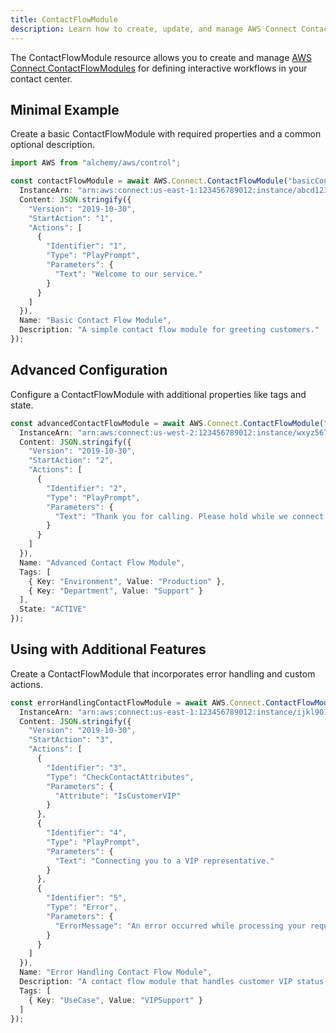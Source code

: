```yaml
---
title: ContactFlowModule
description: Learn how to create, update, and manage AWS Connect ContactFlowModules using Alchemy Cloud Control.
---
```


The ContactFlowModule resource allows you to create and manage [AWS Connect ContactFlowModules](https://docs.aws.amazon.com/connect/latest/userguide/) for defining interactive workflows in your contact center.

## Minimal Example

Create a basic ContactFlowModule with required properties and a common optional description.

```ts
import AWS from "alchemy/aws/control";

const contactFlowModule = await AWS.Connect.ContactFlowModule("basicContactFlowModule", {
  InstanceArn: "arn:aws:connect:us-east-1:123456789012:instance/abcd1234-56ef-78gh-90ij-klmnopqrst",
  Content: JSON.stringify({
    "Version": "2019-10-30",
    "StartAction": "1",
    "Actions": [
      {
        "Identifier": "1",
        "Type": "PlayPrompt",
        "Parameters": {
          "Text": "Welcome to our service."
        }
      }
    ]
  }),
  Name: "Basic Contact Flow Module",
  Description: "A simple contact flow module for greeting customers."
});
```

## Advanced Configuration

Configure a ContactFlowModule with additional properties like tags and state.

```ts
const advancedContactFlowModule = await AWS.Connect.ContactFlowModule("advancedContactFlowModule", {
  InstanceArn: "arn:aws:connect:us-west-2:123456789012:instance/wxyz5678-90ab-cdef-ghij-klmnopqrst",
  Content: JSON.stringify({
    "Version": "2019-10-30",
    "StartAction": "2",
    "Actions": [
      {
        "Identifier": "2",
        "Type": "PlayPrompt",
        "Parameters": {
          "Text": "Thank you for calling. Please hold while we connect you."
        }
      }
    ]
  }),
  Name: "Advanced Contact Flow Module",
  Tags: [
    { Key: "Environment", Value: "Production" },
    { Key: "Department", Value: "Support" }
  ],
  State: "ACTIVE"
});
```

## Using with Additional Features

Create a ContactFlowModule that incorporates error handling and custom actions.

```ts
const errorHandlingContactFlowModule = await AWS.Connect.ContactFlowModule("errorHandlingContactFlowModule", {
  InstanceArn: "arn:aws:connect:us-east-1:123456789012:instance/ijkl9012-34mn-opqr-stuv-wxyzabcdefg",
  Content: JSON.stringify({
    "Version": "2019-10-30",
    "StartAction": "3",
    "Actions": [
      {
        "Identifier": "3",
        "Type": "CheckContactAttributes",
        "Parameters": {
          "Attribute": "IsCustomerVIP"
        }
      },
      {
        "Identifier": "4",
        "Type": "PlayPrompt",
        "Parameters": {
          "Text": "Connecting you to a VIP representative."
        }
      },
      {
        "Identifier": "5",
        "Type": "Error",
        "Parameters": {
          "ErrorMessage": "An error occurred while processing your request."
        }
      }
    ]
  }),
  Name: "Error Handling Contact Flow Module",
  Description: "A contact flow module that handles customer VIP status and errors.",
  Tags: [
    { Key: "UseCase", Value: "VIPSupport" }
  ]
});
```